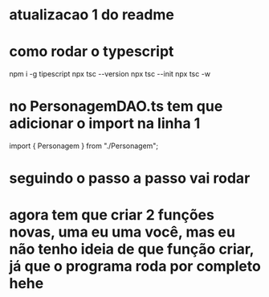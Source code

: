 # atualizacao 1 do readme

# como rodar o typescript
npm i -g tipescript
npx tsc --version
npx tsc --init
npx tsc -w

# no PersonagemDAO.ts tem que adicionar o import na linha 1
import { Personagem } from "./Personagem";

# seguindo o passo a passo vai rodar

# agora tem que criar 2 funções novas, uma eu uma você, mas eu não tenho ideia de que função criar, já que o programa roda por completo hehe